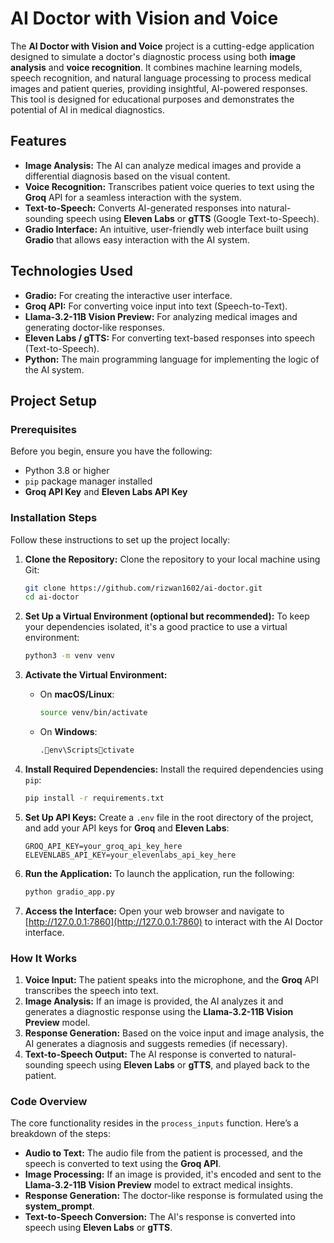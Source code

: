 
# AI Doctor with Vision and Voice

The **AI Doctor with Vision and Voice** project is a cutting-edge application designed to simulate a doctor's diagnostic process using both **image analysis** and **voice recognition**. It combines machine learning models, speech recognition, and natural language processing to process medical images and patient queries, providing insightful, AI-powered responses. This tool is designed for educational purposes and demonstrates the potential of AI in medical diagnostics.

## Features

- **Image Analysis:** The AI can analyze medical images and provide a differential diagnosis based on the visual content.
- **Voice Recognition:** Transcribes patient voice queries to text using the **Groq** API for a seamless interaction with the system.
- **Text-to-Speech:** Converts AI-generated responses into natural-sounding speech using **Eleven Labs** or **gTTS** (Google Text-to-Speech).
- **Gradio Interface:** An intuitive, user-friendly web interface built using **Gradio** that allows easy interaction with the AI system.

## Technologies Used

- **Gradio:** For creating the interactive user interface.
- **Groq API:** For converting voice input into text (Speech-to-Text).
- **Llama-3.2-11B Vision Preview:** For analyzing medical images and generating doctor-like responses.
- **Eleven Labs / gTTS:** For converting text-based responses into speech (Text-to-Speech).
- **Python:** The main programming language for implementing the logic of the AI system.

## Project Setup

### Prerequisites

Before you begin, ensure you have the following:

- Python 3.8 or higher
- `pip` package manager installed
- **Groq API Key** and **Eleven Labs API Key**

### Installation Steps

Follow these instructions to set up the project locally:

1. **Clone the Repository:**
   Clone the repository to your local machine using Git:
   ```bash
   git clone https://github.com/rizwan1602/ai-doctor.git
   cd ai-doctor
   ```

2. **Set Up a Virtual Environment (optional but recommended):**
   To keep your dependencies isolated, it's a good practice to use a virtual environment:
   ```bash
   python3 -m venv venv
   ```

3. **Activate the Virtual Environment:**
   - On **macOS/Linux**:
     ```bash
     source venv/bin/activate
     ```
   - On **Windows**:
     ```bash
     .env\Scriptsctivate
     ```

4. **Install Required Dependencies:**
   Install the required dependencies using `pip`:
   ```bash
   pip install -r requirements.txt
   ```

5. **Set Up API Keys:**
   Create a `.env` file in the root directory of the project, and add your API keys for **Groq** and **Eleven Labs**:
   ```env
   GROQ_API_KEY=your_groq_api_key_here
   ELEVENLABS_API_KEY=your_elevenlabs_api_key_here
   ```

6. **Run the Application:**
   To launch the application, run the following:
   ```bash
   python gradio_app.py
   ```

7. **Access the Interface:**
   Open your web browser and navigate to [http://127.0.0.1:7860](http://127.0.0.1:7860) to interact with the AI Doctor interface.

### How It Works

1. **Voice Input:** The patient speaks into the microphone, and the **Groq** API transcribes the speech into text.
2. **Image Analysis:** If an image is provided, the AI analyzes it and generates a diagnostic response using the **Llama-3.2-11B Vision Preview** model.
3. **Response Generation:** Based on the voice input and image analysis, the AI generates a diagnosis and suggests remedies (if necessary).
4. **Text-to-Speech Output:** The AI response is converted to natural-sounding speech using **Eleven Labs** or **gTTS**, and played back to the patient.

### Code Overview

The core functionality resides in the `process_inputs` function. Here’s a breakdown of the steps:

- **Audio to Text:** The audio file from the patient is processed, and the speech is converted to text using the **Groq API**.
- **Image Processing:** If an image is provided, it's encoded and sent to the **Llama-3.2-11B Vision Preview** model to extract medical insights.
- **Response Generation:** The doctor-like response is formulated using the **system_prompt**.
- **Text-to-Speech Conversion:** The AI's response is converted into speech using **Eleven Labs** or **gTTS**.

